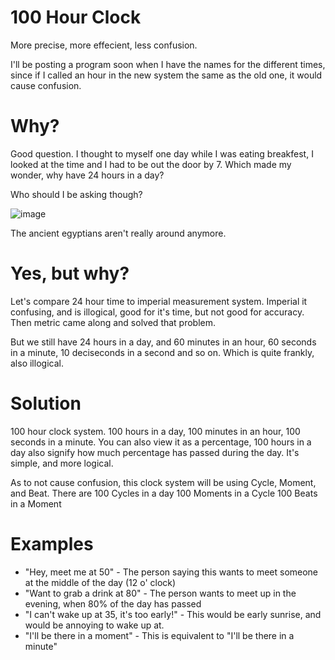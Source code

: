 # 100 Hour Clock
More precise, more effecient, less confusion.

I'll be posting a program soon when I have the names for the different times,
since if I called an hour in the new system the same as the old one, it would cause confusion.

# Why?
Good question.
I thought to myself one day while I was eating breakfest, I looked at the time and I had to be out the door by 7.
Which made my wonder, why have 24 hours in a day?

Who should I be asking though?

![image](https://github.com/fchb1239/100-Hour-Clock/assets/29258204/697787f9-c5be-414e-8553-1d34c6ddbcf8)

The ancient egyptians aren't really around anymore.

# Yes, but why?
Let's compare 24 hour time to imperial measurement system.
Imperial it confusing, and is illogical, good for it's time, but not good for accuracy.
Then metric came along and solved that problem.

But we still have 24 hours in a day, and 60 minutes in an hour, 60 seconds in a minute, 10 deciseconds in a second and so on.
Which is quite frankly, also illogical.

# Solution
100 hour clock system. 100 hours in a day, 100 minutes in an hour, 100 seconds in a minute.
You can also view it as a percentage, 100 hours in a day also signify how much percentage has passed during the day.
It's simple, and more logical.

As to not cause confusion, this clock system will be using Cycle, Moment, and Beat.
There are 100 Cycles in a day
100 Moments in a Cycle
100 Beats in a Moment

# Examples
- "Hey, meet me at 50" - The person saying this wants to meet someone at the middle of the day (12 o' clock)
- "Want to grab a drink at 80" - The person wants to meet up in the evening, when 80% of the day has passed
- "I can't wake up at 35, it's too early!" - This would be early sunrise, and would be annoying to wake up at.
- "I'll be there in a moment" - This is equivalent to "I'll be there in a minute"
